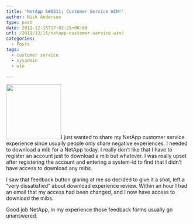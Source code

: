 ```yaml
---
title: 'NetApp &#8211; Customer Service WIN!'
author: Nick Anderson
type: post
date: 2011-12-15T17:02:25+00:00
url: /2011/12/15/netapp-customer-service-win/
categories:
  - Posts
tags:
  - customer service
  - sysadmin
  - win

---
```

[<img class="alignleft size-thumbnail wp-image-925" title="thumbsup_000" src="http://www.cmdln.org/wp-content/uploads/2011/12/thumbsup_000-150x150.jpg" alt="" width="150" height="150" />][1]I just wanted to share my NetApp customer service experience since usually people only share negative experiences. I needed to download a mib for a NetApp today. I really don&#8217;t like that I have to register an account just to download a mib but whatever. I was really upset after registering the account and entering a system-id to find that I didn&#8217;t have access to download any mibs.

I saw that feedback button glaring at me so decided to give it a shot, left a &#8220;very dissatisfied&#8221; about download experience review. Within an hour I had an email that my access had been changed, and I now have access to download the mibs.

Good job NetApp, in my experience those feedback forms usually go unanswered.

 [1]: http://www.cmdln.org/wp-content/uploads/2011/12/thumbsup_000.jpg